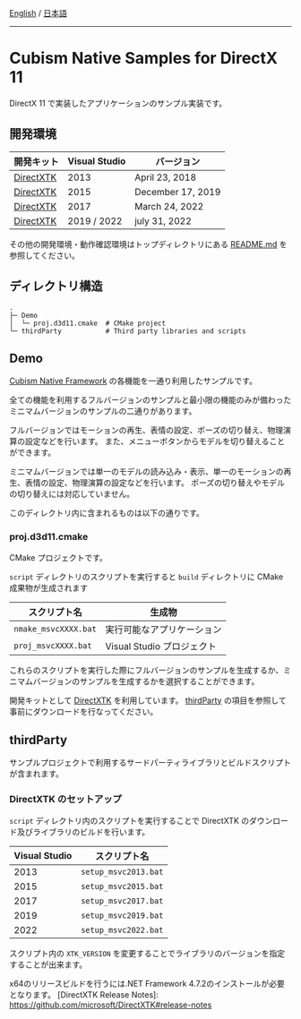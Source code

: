 [English](README.md) / [日本語](README.ja.md)

---

# Cubism Native Samples for DirectX 11

DirectX 11 で実装したアプリケーションのサンプル実装です。


## 開発環境

| 開発キット | Visual Studio | バージョン |
| --- | --- | --- |
| [DirectXTK] | 2013 | April 23, 2018 |
| [DirectXTK] | 2015 | December 17, 2019 |
| [DirectXTK] | 2017 | March 24, 2022 |
| [DirectXTK] | 2019 / 2022 | july 31, 2022 |

その他の開発環境・動作確認環境はトップディレクトリにある [README.md](/README.ja.md) を参照してください。


## ディレクトリ構造

```
.
├─ Demo
│  └─ proj.d3d11.cmake  # CMake project
└─ thirdParty           # Third party libraries and scripts
```


## Demo

[Cubism Native Framework] の各機能を一通り利用したサンプルです。

全ての機能を利用するフルバージョンのサンプルと最小限の機能のみが備わったミニマムバージョンのサンプルの二通りがあります。

フルバージョンではモーションの再生、表情の設定、ポーズの切り替え、物理演算の設定などを行います。
また、メニューボタンからモデルを切り替えることができます。

ミニマムバージョンでは単一のモデルの読み込み・表示、単一のモーションの再生、表情の設定、物理演算の設定などを行います。
ポーズの切り替えやモデルの切り替えには対応していません。

[Cubism Native Framework]: https://github.com/Live2D/CubismNativeFramework

このディレクトリ内に含まれるものは以下の通りです。

### proj.d3d11.cmake

CMake プロジェクトです。

`script` ディレクトリのスクリプトを実行すると `build` ディレクトリに CMake 成果物が生成されます

| スクリプト名 | 生成物 |
| --- | --- |
| `nmake_msvcXXXX.bat` | 実行可能なアプリケーション |
| `proj_msvcXXXX.bat` | Visual Studio プロジェクト |

これらのスクリプトを実行した際にフルバージョンのサンプルを生成するか、ミニマムバージョンのサンプルを生成するかを選択することができます。

開発キットとして [DirectXTK] を利用しています。
[thirdParty](README.md#thirdParty) の項目を参照して事前にダウンロードを行なってください。


## thirdParty

サンプルプロジェクトで利用するサードパーティライブラリとビルドスクリプトが含まれます。

### DirectXTK のセットアップ

`script` ディレクトリ内のスクリプトを実行することで DirectXTK のダウンロード及びライブラリのビルドを行います。

| Visual Studio | スクリプト名 |
| --- | --- |
| 2013 | `setup_msvc2013.bat` |
| 2015 | `setup_msvc2015.bat` |
| 2017 | `setup_msvc2017.bat` |
| 2019 | `setup_msvc2019.bat` |
| 2022 | `setup_msvc2022.bat` |

スクリプト内の `XTK_VERSION` を変更することでライブラリのバージョンを指定することが出来ます。

[DirectXTK]: https://github.com/Microsoft/DirectXTK

x64のリリースビルドを行うには.NET Framework 4.7.2のインストールが必要となります。
[DirectXTK Release Notes]: https://github.com/microsoft/DirectXTK#release-notes
